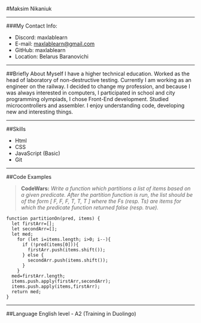 #Maksim Nikaniuk
***
###My Contact Info:
- Discord: maxlablearn
- E-mail: maxlablearn@gmail.com
- GitHub: maxlablearn
- Location: Belarus Baranovichi
***
##Briefly About Myself
I have a higher technical education. Worked as the head of laboratory of non-destructive testing. Currently I am working as an engineer on the railway.
I decided to change my profession, and because I was always interested in computers, I participated in school and city programming olympiads, I chose Front-End development. Studied microcontrollers  and assembler.
I enjoy understanding code, developing new and interesting things.
***
##Skills
- Html
- CSS
- JavaScript (Basic)
- Git
***
##Code Examples
> __CodeWars:__ _Write a function which partitions a list of items based on a given predicate.
After the partition function is run, the list should be of the form [ F, F, F, T, T, T ] where the Fs (resp. Ts) are items for which the predicate function returned false (resp. true)._
```
function partitionOn(pred, items) {
  let firstArr=[];
  let secondArr=[];
  let med;
    for (let i=items.length; i>0; i--){  
      if (!pred(items[0])){               
        firstArr.push(items.shift()); 
      } else {                            
        secondArr.push(items.shift());
      }
    }
  med=firstArr.length;
  items.push.apply(firstArr,secondArr);    
  items.push.apply(items,firstArr); 
  return med;
}
```
***
##Language
English level - A2 (Training in Duolingo)